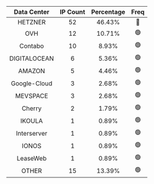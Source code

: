 | Data Center | IP Count | Percentage | Freq |
|:------------:|:--------:|:-----------:|:-----:|
| HETZNER | 52 | 46.43% | 🔴 |
| OVH | 12 | 10.71% | 🟢 |
| Contabo | 10 | 8.93% | 🟢 |
| DIGITALOCEAN | 6 | 5.36% | 🟢 |
| AMAZON | 5 | 4.46% | 🟢 |
| Google-Cloud | 3 | 2.68% | 🟢 |
| MEVSPACE | 3 | 2.68% | 🟢 |
| Cherry | 2 | 1.79% | 🟢 |
| IKOULA | 1 | 0.89% | 🟢 |
| Interserver | 1 | 0.89% | 🟢 |
| IONOS | 1 | 0.89% | 🟢 |
| LeaseWeb | 1 | 0.89% | 🟢 |
| OTHER | 15 | 13.39% | 🟢 |
